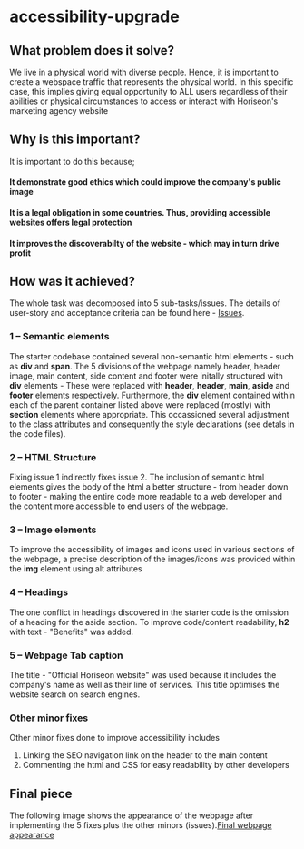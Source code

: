 # accessibility-upgrade


## What problem does it solve?
We live in a physical world with diverse people. Hence, it is important to create a webspace traffic that represents the physical world. In this specific case, this implies giving equal opportunity to ALL users regardless of their abilities or physical circumstances to access or interact with Horiseon's marketing agency website

## Why is this important?
It is important to do this because;
#### It demonstrate good ethics which could improve the company's public image 
#### It is a legal obligation in some countries. Thus, providing accessible websites offers legal protection
#### It improves the discoverabilty of the website - which may in turn drive profit

## How was it achieved?
The whole task was decomposed into 5 sub-tasks/issues. The details of user-story and acceptance criteria can be found here - [Issues](issues.md).

### 1 – Semantic elements
The starter codebase contained several non-semantic html elements - such as <strong>div</strong> and <strong>span</strong>. The 5 divisions of the webpage namely header, header image, main content, side content and footer were initally structured with <strong>div</strong> elements - These were replaced with <strong>header</strong>, <strong>header</strong>, <strong>main</strong>, <strong>aside</strong>  and <strong>footer</strong> elements respectively. Furthermore, the <strong>div</strong> element contained within each of the parent container listed above were replaced (mostly) with <strong>section</strong> elements where appropriate. This occassioned several adjustment to the class attributes and consequently the style declarations (see detals in the code files). 

### 2 – HTML Structure
Fixing issue 1 indirectly fixes issue 2. The inclusion of semantic html elements gives the body of the html a better structure - from header down to footer - making the entire code more readable to a web developer and the content more accessible to end users of the webpage.

### 3 – Image elements
To improve the accessibility of images and icons used in various sections of the webpage, a precise description of the images/icons was provided within the <strong>img</strong> element using alt attributes

### 4 – Headings
The one conflict in headings discovered in the starter code is the omission of a heading for the aside section. To improve code/content readability, <strong>h2</strong> with text - "Benefits" was added. 

### 5 – Webpage Tab caption
The title - "Official Horiseon website" was used because it includes the company's name as well as their line of services. This title optimises the website search on search engines. 

### Other minor fixes
Other minor fixes done to improve accessibility includes
1. Linking the SEO navigation link on the header to the main content
2. Commenting the html and CSS for easy readability by other developers

## Final piece
The following image shows the appearance of the webpage after implementing the 5 fixes plus the other minors (issues).[Final webpage appearance](./assets/images/final-webpage-appearance.png)